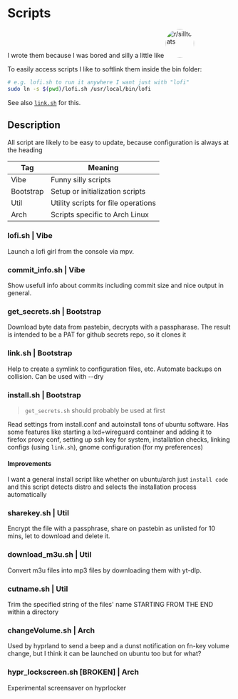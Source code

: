 # Scripts

<p>
I wrote them because I was bored and silly a little like
<img src="https://styles.redditmedia.com/t5_5x81u7/styles/communityIcon_t8en21sthsja1.jpg?width=128&frame=1&auto=webp&s=e541baf4fe498485bf557d8ba6b6fce82d497039" alt="r/silltcats" width="64" height="64" style="border-radius: 50%;">
</p>

To easily access scripts I like to softlink them inside the bin folder:

```bash
# e.g. lofi.sh to run it anywhere I want just with "lofi"
sudo ln -s $(pwd)/lofi.sh /usr/local/bin/lofi
```

See also [`link.sh`](#linksh--bootstrap) for this.

## Description

All script are likely to be easy to update, because configuration is always at the heading

| Tag       | Meaning                             |
| --------- | ----------------------------------- |
| Vibe      | Funny silly scripts                 |
| Bootstrap | Setup or initialization scripts     |
| Util      | Utility scripts for file operations |
| Arch      | Scripts specific to Arch Linux      |

### lofi.sh | Vibe

Launch a lofi girl from the console via mpv.

### commit_info.sh | Vibe

Show usefull info about commits including commit size and nice output in general.

### get_secrets.sh | Bootstrap

Download byte data from pastebin, decrypts with a passpharase.
The result is intended to be a PAT for github secrets repo, so it clones it

### link.sh | Bootstrap

Help to create a symlink to configuration files, etc. Automate backups on collision.
Can be used with --dry

### install.sh | Bootstrap

> `get_secrets.sh` should probably be used at first

Read settings from install.conf and autoinstall tons of ubuntu software.
Has some features like starting a lxd+wireguard container and adding it to firefox proxy conf,
setting up ssh key for system, installation checks, linking configs (using `link.sh`),
gnome configuration (for my preferences)

#### Improvements

I want a general install script like whether on ubuntu/arch just `install code`
and this script detects distro and selects the installation process automatically

### sharekey.sh | Util

Encrypt the file with a passphrase, share on pastebin as unlisted for 10 mins,
let to download and delete it.

### download_m3u.sh | Util

Convert m3u files into mp3 files by downloading them with yt-dlp.

### cutname.sh | Util

Trim the specified string of the files' name STARTING FROM THE END within a directory

### changeVolume.sh | Arch

Used by hyprland to send a beep and a dunst notification on fn-key volume change,
but I think it can be launched on ubuntu too but for what?

### hypr_lockscreen.sh [BROKEN] | Arch

Experimental screensaver on hyprlocker
